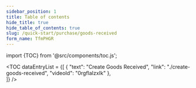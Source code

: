```yaml
---
sidebar_position: 1
title: Table of contents
hide_title: true
hide_table_of_contents: true
slug: /quick-start/purchase/goods-received  
form_name: TfmPHGR
---
```


import {TOC} from '@src/components/toc.js';

<TOC
dataEntryList = {[
{
  "text": "Create Goods Received", 
  "link": "./create-goods-received",
  "videoId": "0rgflaIzxIk"
},  
]}
/>
